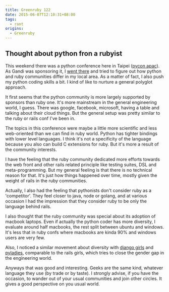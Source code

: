 ```yaml
---
title: Greenruby 122
date: 2015-06-07T12:10:31+08:00
tags:
  - rant
origins:
  - Greenruby
---
```

## Thought about python fron a rubyist

This weekend there was a python conference here in Taipei ([pycon apac][pycon]). 
As Gandi was sponsoring it, I [went there][photos] and tried to
figure out how python and ruby communities differ in my local area. As a
matter of fact, I also push my python coding skills a bit. I kind of like to
nurture a general polyglot approach.

It first seems that the python community is more largely supported by sponsors
than ruby one. It's more mainstream in the general engineering world, I guess.
There was google, facebook, microsoft, having a table and talking about their
cloud things. But the general setup was pretty similar to the ruby or rails
conf I've been in.

The topics in this conference were maybe a little more scientific and less
web-oriented than we can find in ruby world. Python has tighter bindings with
lower level languages. I think it's not a specificity of the language because
you also can build C extensions for ruby. But it's more a result of the
community interests.

I have the feeling that the ruby community dedicated more efforts towards the
web front and other rails related principle like testing suites, DSL and
meta-programming. But my general feeling is that there is no technical reason
for that. It's just how things happened over time, mostly given the weight of
rails in the ruby communities.

Actually, I also had the feeling that pythonists don't consider ruby as a
'competitor'. They feel closer to java, node or golang, and at various
occasion I had the impression that they consider ruby to be only the language
behind rails.

I also thought that the ruby community was special about its adoption of
macbook laptops. Even if actually the python coder has more diversity, I
evaluate around half macbooks, the rest split between ubuntu and windows. It's
less that in ruby confs where macbooks are kinda 90% and windows users are
very few.

Also, I noticed a similar movement about diversity with [django girls][djangogirls] 
and [pyladies][pyladies], comparable to the rails girls,
which tries to close the gender gap in the engineering world.

Anyways that was good and interesting. Geeks are the same kind, whatever
language they use (by trade or by taste). I strongly advise, if you have the
occasion, to wander out of your usual communities and join other circles. It
gives a good perspective on you usual world.

[pycon]: https://tw.pycon.org/2015apac/en/
[djangogirls]: http://djangogirls.org/taipei/
[pyladies]: http://www.meetup.com/PyLadiesTW/
[photos]: https://www.flickr.com/photos/43946968@N07/sets/72157653640049980
